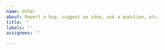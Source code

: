 ```yaml
---
name: Other
about: Report a bug, suggest an idea, ask a question, etc.
title: ''
labels: ''
assignees: ''

---
```




